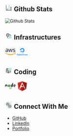 ## ![alt text](bar-chart.gif) **Github Stats**
![Github Stats](https://github-readme-stats.vercel.app/api/top-langs/?username=genesisbertiz&theme=default&show_icons=true&hide_border=true&layout=compact)
## ![alt text](management.gif) **Infrastructures**
<a href="https://aws.amazon.com" target="_blank" rel="noreferrer"><img height="35" width="35" src="aws.png"/></a>
<a href="https://www.digitalocean.com" target="_blank" rel="noreferrer"><img height="35" width="35" src="digitalocean.png"/></a>
## ![alt text](coding.gif) **Coding**
<a href="https://nodejs.org/en" target="_blank" rel="noreferrer"><img height="35" width="35" src="nodejs.png"/></a>
<a href="https://angular.dev" target="_blank" rel="noreferrer"><img height="35" width="35" src="angular.png"/></a>
## ![alt text](connect.gif) **Connect With Me**
- [GitHub](https://github.com/genesisbertiz)
- [LinkedIn](https://linkedin.com/in/genesisbertiz)
- [Portfolio](https://genesisbertiz.vercel.app)
